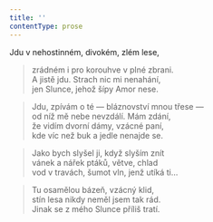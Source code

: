 ```yaml
---
title: ''
contentType: prose
---
```


Jdu v nehostinném, divokém, zlém lese,

> zrádném i pro korouhve v plné zbrani.  
> A jistě jdu. Strach nic mi nenahání,  
> jen Slunce, jehož šípy Amor nese.

> Jdu, zpívám o té — bláznovství mnou třese —  
> od níž mě nebe nevzdálí. Mám zdání,  
> že vidím dvorní dámy, vzácné paní,  
> kde víc než buk a jedle nenajde se.

> Jako bych slyšel ji, když slyším znít  
> vánek a nářek ptáků, větve, chlad  
> vod v travách, šumot vln, jenž utíká ti…

> Tu osamělou bázeň, vzácný klid,  
> stín lesa nikdy neměl jsem tak rád.  
> Jinak se z mého Slunce příliš tratí.
